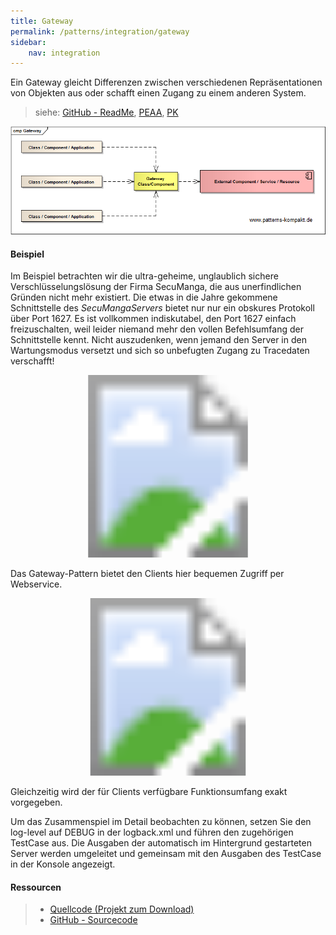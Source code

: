 ```yaml
---
title: Gateway
permalink: /patterns/integration/gateway
sidebar:
    nav: integration
---
```


Ein Gateway gleicht Differenzen zwischen verschiedenen Repräsentationen von Objekten aus oder schafft einen Zugang zu einem anderen System.

> siehe: [GitHub - ReadMe](https://github.com/KarlEilebrecht/patterns-kompakt-code/blob/main/src/test/java/de/calamanari/pk/gateway/README.md), [PEAA](/literature#peaa), [PK](/literature#pk)

![](/images/patterns/gateway/gateway_vn.png)

#### Beispiel

Im Beispiel betrachten wir die ultra-geheime, unglaublich sichere Verschlüsselungslösung der Firma SecuManga, die aus unerfindlichen Gründen nicht mehr existiert.
Die etwas in die Jahre gekommene Schnittstelle des *SecuMangaServers* bietet nur nur ein obskures Protokoll über Port 1627.
Es ist vollkommen indiskutabel, den Port 1627 einfach freizuschalten, weil leider niemand mehr den vollen Befehlsumfang der Schnittstelle kennt.
Nicht auszudenken, wenn jemand den Server in den Wartungsmodus versetzt und sich so unbefugten Zugang zu Tracedaten verschafft!

<svg version="1.1" xmlns="http://www.w3.org/2000/svg" xmlns:xlink="http://www.w3.org/1999/xlink" viewBox="0 0 794 460">
<image width="794" height="460" xlink:href="/images/patterns/gateway/gateway_cx.png"></image> <a xlink:href="https://github.com/KarlEilebrecht/patterns-kompakt-code/blob/main/src/main/java/de/calamanari/pk/gateway/client/DefaultSecuMangaGatewayClient.java">
<rect x="25" y="35" fill="#fff" opacity="0" width="191" height="87"></rect>
</a><a xlink:href="https://github.com/KarlEilebrecht/patterns-kompakt-code/blob/main/src/main/java/de/calamanari/pk/gateway/client/SecuMangaWebService.java">
<rect x="119" y="178" fill="#fff" opacity="0" width="191" height="87"></rect>
</a><a xlink:href="https://github.com/KarlEilebrecht/patterns-kompakt-code/blob/main/src/main/java/de/calamanari/pk/gateway/client/SecuMangaService.java">
<rect x="119" y="323" fill="#fff" opacity="0" width="191" height="87"></rect>
</a><a xlink:href="https://github.com/KarlEilebrecht/patterns-kompakt-code/blob/main/src/main/java/de/calamanari/pk/gateway/SecuMangaGatewayServer.java">
<rect x="359" y="178" fill="#fff" opacity="0" width="296" height="89"></rect>
</a><a xlink:href="https://github.com/KarlEilebrecht/patterns-kompakt-code/blob/main/src/main/java/de/calamanari/pk/gateway/SecuMangaGatewayWebService.java">
<rect x="360" y="324" fill="#fff" opacity="0" width="295" height="88"></rect>
</a><a xlink:href="https://github.com/KarlEilebrecht/patterns-kompakt-code/blob/main/src/test/java/de/calamanari/pk/gateway/SecuMangaServerMock.java">
<rect x="537" y="36" fill="#fff" opacity="0" width="232" height="88"></rect>
</a>
</svg>

Das Gateway-Pattern bietet den Clients hier bequemen Zugriff per Webservice.

<svg version="1.1" xmlns="http://www.w3.org/2000/svg" xmlns:xlink="http://www.w3.org/1999/xlink" viewBox="0 0 669 377">
<image width="669" height="377" xlink:href="/images/patterns/gateway/gateway_px.png"></image> <a xlink:href="https://github.com/KarlEilebrecht/patterns-kompakt-code/blob/main/src/main/java/de/calamanari/pk/gateway/SecuMangaGatewayServer.java">
<rect x="284" y="262" fill="#fff" opacity="0" width="152" height="64"></rect>
</a>
</svg>

Gleichzeitig wird der für Clients verfügbare Funktionsumfang exakt vorgegeben.

Um das Zusammenspiel im Detail beobachten zu können, setzen Sie den log-level auf DEBUG in der logback.xml und führen den zugehörigen TestCase aus. Die Ausgaben der automatisch im Hintergrund gestarteten Server werden umgeleitet und gemeinsam mit den Ausgaben des TestCase in der Konsole angezeigt.

#### Ressourcen

> * [Quellcode (Projekt zum Download)](/patterns#codebeispiele)
> * [GitHub - Sourcecode](https://github.com/KarlEilebrecht/patterns-kompakt-code/blob/main/src/main/java/de/calamanari/pk/gateway)